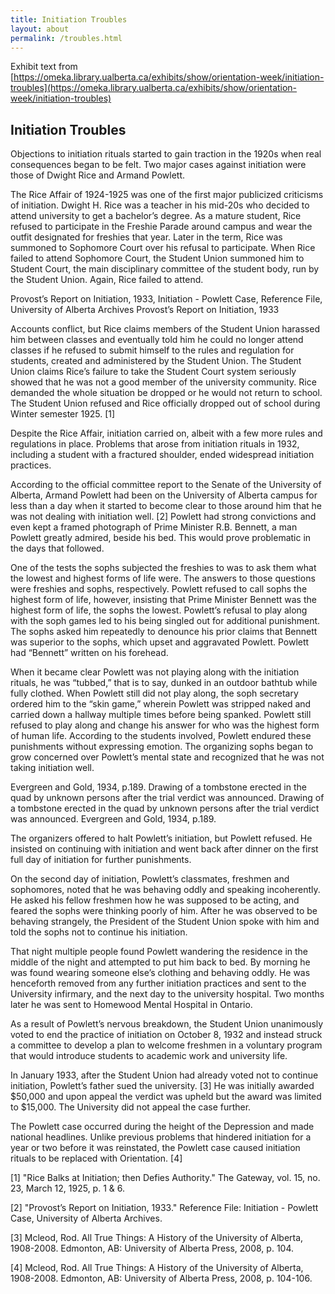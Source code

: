 ```yaml
---
title: Initiation Troubles
layout: about
permalink: /troubles.html
---
```


Exhibit text from [https://omeka.library.ualberta.ca/exhibits/show/orientation-week/initiation-troubles](https://omeka.library.ualberta.ca/exhibits/show/orientation-week/initiation-troubles)

## Initiation Troubles

Objections to initiation rituals started to gain traction in the 1920s when real consequences began to be felt. Two major cases against initiation were those of Dwight Rice and Armand Powlett.

The Rice Affair of 1924-1925 was one of the first major publicized criticisms of initiation. Dwight H. Rice was a teacher in his mid-20s who decided to attend university to get a bachelor’s degree. As a mature student, Rice refused to participate in the Freshie Parade around campus and wear the outfit designated for freshies that year. Later in the term, Rice was summoned to Sophomore Court over his refusal to participate. When Rice failed to attend Sophomore Court, the Student Union summoned him to Student Court, the main disciplinary committee of the student body, run by the Student Union. Again, Rice failed to attend.

Provost’s Report on Initiation, 1933, Initiation - Powlett Case, Reference File, University of Alberta Archives
Provost’s Report on Initiation, 1933

Accounts conflict, but Rice claims members of the Student Union harassed him between classes and eventually told him he could no longer attend classes if he refused to submit himself to the rules and regulation for students, created and administered by the Student Union. The Student Union claims Rice’s failure to take the Student Court system seriously showed that he was not a good member of the university community. Rice demanded the whole situation be dropped or he would not return to school. The Student Union refused and Rice officially dropped out of school during Winter semester 1925. [1]

Despite the Rice Affair, initiation carried on, albeit with a few more rules and regulations in place. Problems that arose from initiation rituals in 1932, including a student with a fractured shoulder, ended widespread initiation practices.

According to the official committee report to the Senate of the University of Alberta, Armand Powlett had been on the University of Alberta campus for less than a day when it started to become clear to those around him that he was not dealing with initiation well. [2] Powlett had strong convictions and even kept a framed photograph of Prime Minister R.B. Bennett, a man Powlett greatly admired, beside his bed. This would prove problematic in the days that followed.

One of the tests the sophs subjected the freshies to was to ask them what the lowest and highest forms of life were. The answers to those questions were freshies and sophs, respectively. Powlett refused to call sophs the highest form of life, however, insisting that Prime Minister Bennett was the highest form of life, the sophs the lowest. Powlett’s refusal to play along with the soph games led to his being singled out for additional punishment. The sophs asked him repeatedly to denounce his prior claims that Bennett was superior to the sophs, which upset and aggravated Powlett. Powlett had “Bennett” written on his forehead.

When it became clear Powlett was not playing along with the initiation rituals, he was “tubbed,” that is to say, dunked in an outdoor bathtub while fully clothed. When Powlett still did not play along, the soph secretary ordered him to the “skin game,” wherein Powlett was stripped naked and carried down a hallway multiple times before being spanked. Powlett still refused to play along and change his answer for who was the highest form of human life. According to the students involved, Powlett endured these punishments without expressing emotion. The organizing sophs began to grow concerned over Powlett’s mental state and recognized that he was not taking initiation well. 

Evergreen and Gold, 1934, p.189. Drawing of a tombstone erected in the quad by unknown persons after the trial verdict was announced.
Drawing of a tombstone erected in the quad by unknown persons after the trial verdict was announced. Evergreen and Gold, 1934, p.189.

The organizers offered to halt Powlett’s initiation, but Powlett refused. He insisted on continuing with initiation and went back after dinner on the first full day of initiation for further punishments.

On the second day of initiation, Powlett’s classmates, freshmen and sophomores, noted that he was behaving oddly and speaking incoherently. He asked his fellow freshmen how he was supposed to be acting, and feared the sophs were thinking poorly of him. After he was observed to be behaving strangely, the President of the Student Union spoke with him and told the sophs not to continue his initiation.

That night multiple people found Powlett wandering the residence in the middle of the night and attempted to put him back to bed. By morning he was found wearing someone else’s clothing and behaving oddly. He was henceforth removed from any further initiation practices and sent to the University infirmary, and the next day to the university hospital. Two months later he was sent to Homewood Mental Hospital in Ontario.

As a result of Powlett’s nervous breakdown, the Student Union unanimously voted to end the practice of initiation on October 8, 1932 and instead struck a committee to develop a plan to welcome freshmen in a voluntary program that would introduce students to academic work and university life.

In January 1933, after the Student Union had already voted not to continue initiation, Powlett’s father sued the university. [3] He was initially awarded $50,000 and upon appeal the verdict was upheld but the award was limited to $15,000. The University did not appeal the case further.

The Powlett case occurred during the height of the Depression and made national headlines. Unlike previous problems that hindered initiation for a year or two before it was reinstated, the Powlett case caused initiation rituals to be replaced with Orientation. [4]

[1] "Rice Balks at Initiation; then Defies Authority." The Gateway, vol. 15, no. 23, March 12, 1925, p. 1 & 6.

[2] "Provost’s Report on Initiation, 1933." Reference File: Initiation - Powlett Case, University of Alberta Archives.

[3] Mcleod, Rod. All True Things: A History of the University of Alberta, 1908-2008. Edmonton, AB: University of Alberta Press, 2008, p. 104.

[4] Mcleod, Rod. All True Things: A History of the University of Alberta, 1908-2008. Edmonton, AB: University of Alberta Press, 2008, p. 104-106.

